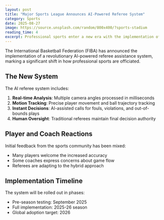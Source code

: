 ```yaml
---
layout: post
title: "Major Sports League Announces AI-Powered Referee System"
category: Sports
date: 2025-08-27
image: https://source.unsplash.com/random/800x400/?sports-stadium
reading_time: 4
excerpt: Professional sports enter a new era with the implementation of AI-assisted referees, promising more accurate and fair gameplay decisions.
---
```


The International Basketball Federation (FIBA) has announced the implementation of a revolutionary AI-powered referee assistance system, marking a significant shift in how professional sports are officiated.

## The New System

The AI referee system includes:

1. **Real-time Analysis**: Multiple camera angles processed in milliseconds
2. **Motion Tracking**: Precise player movement and ball trajectory tracking
3. **Instant Decisions**: AI-assisted calls for fouls, violations, and out-of-bounds plays
4. **Human Oversight**: Traditional referees maintain final decision authority

## Player and Coach Reactions

Initial feedback from the sports community has been mixed:

- Many players welcome the increased accuracy
- Some coaches express concerns about game flow
- Referees are adapting to the hybrid approach

## Implementation Timeline

The system will be rolled out in phases:

- Pre-season testing: September 2025
- Full implementation: 2025-26 season
- Global adoption target: 2026
